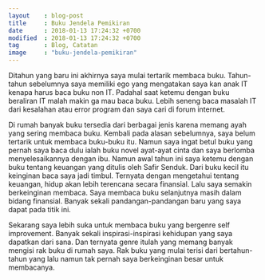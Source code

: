 ```yaml
---
layout    : blog-post
title     : Buku Jendela Pemikiran
date      : 2018-01-13 17:24:32 +0700
modified  : 2018-01-13 17:24:32 +0700
tag       : Blog, Catatan
image     : "buku-jendela-pemikiran"
---
```


Ditahun yang baru ini akhirnya saya mulai tertarik membaca buku. Tahun-tahun sebelumnya saya memiliki<!--more--> ego yang mengatakan saya kan anak IT kenapa harus baca buku non IT. Padahal saat ketemu dengan buku beraliran IT malah makin ga mau baca buku. Lebih seneng baca masalah IT dari kesalahan atau error program dan saya cari di forum internet.

Di rumah banyak buku tersedia dari berbagai jenis karena memang ayah yang sering membaca buku. Kembali pada alasan sebelumnya, saya belum tertarik untuk membaca buku-buku itu. Namun saya ingat betul buku yang pernah saya baca dulu ialah buku novel ayat-ayat cinta dan saya berlomba menyelesaikannya dengan ibu. Namun awal tahun ini saya ketemu dengan buku tentang keuangan yang ditulis oleh Safir Senduk. Dari buku kecil itu keinginan baca saya jadi timbul. Ternyata dengan mengetahui tentang keuangan, hidup akan lebih terencana secara finansial. Lalu saya semakin berkeinginan membaca. Saya membaca buku selanjutnya masih dalam bidang finansial. Banyak sekali pandangan-pandangan baru yang saya dapat pada titik ini.

Sekarang saya lebih suka untuk membaca buku yang bergenre self improvement. Banyak sekali inspirasi-inspirasi kehidupan yang saya dapatkan dari sana. Dan ternyata genre itulah yang memang banyak mengisi rak buku di rumah saya. Rak buku yang mulai terisi dari bertahun-tahun yang lalu namun tak pernah saya berkeinginan besar untuk membacanya.
